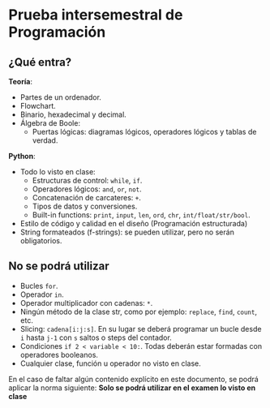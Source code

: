 # Prueba intersemestral de Programación
## ¿Qué entra?

**Teoría**:
- Partes de un ordenador.
- Flowchart.
- Binario, hexadecimal y decimal.
- Álgebra de Boole:
	+ Puertas lógicas: diagramas lógicos, operadores lógicos y tablas de verdad.

**Python**: 
- Todo lo visto en clase:
	- Estructuras de control: `while`, `if`.
	- Operadores lógicos: `and`, `or`, `not`.
	- Concatenación de carcateres: `+`.
	- Tipos de datos y conversiones.
	- Built-in functions: `print`, `input`, `len`, `ord`, `chr`, `int/float/str/bool`. 
- Estilo de código y calidad en el diseño (Programación estructurada)
- String formateados (f-strings): se pueden utilizar, pero no serán obligatorios.

## No se podrá utilizar
- Bucles `for`.
- Operador `in`.
- Operador multiplicador con cadenas: `*`.
- Ningún método de la clase str, como por ejemplo: `replace`, `find`, `count`, etc.
- Slicing: `cadena[i:j:s]`. En su lugar se deberá programar un bucle desde `i` hasta `j-1` con `s` saltos o steps del contador.
- Condiciones `if 2 < variable < 10:`. Todas deberán estar formadas con operadores booleanos.
- Cualquier clase, función u operador no visto en clase.

En el caso de faltar algún contenido explícito en este documento, se podrá aplicar la norma siguiente:
**Solo se podrá utilizar en el examen lo visto en clase**